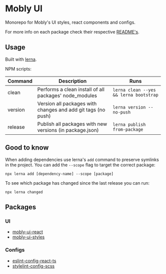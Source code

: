 # Mobly UI

Monorepo for Mobly's UI styles, react components and configs.

For more info on each package check their respective [README's](#Packages).

## Usage

Built with [lerna](https://github.com/lerna/lerna).

NPM scripts:

| Command          | Description                                                  | Runs
| ---------------- | ------------------------------------------------------------ | -----------
| clean            | Performs a clean install of all packages' node_modules       | `lerna clean --yes && lerna bootstrap`
| version          | Version all packages with changes and add git tags (no push) | `lerna version --no-push`
| release          | Publish all packages with new versions (in package.json)     | `lerna publish from-package`


## Good to know

When adding dependencies use lerna's `add` command to preserve symlinks in the project. You can add the `--scope` flag to target the correct package:

```shell
npx lerna add [dependency-name] --scope [package]
```

To see which package has changed since the last release you can run:

```shell
npx lerna changed
```

## Packages

### UI

* [mobly-ui-react](./packages/mobly-ui)
* [mobly-ui-styles](./packages/mobly-ui-styles)

### Configs

* [eslint-config-react-ts](./packages/eslint-config-react-ts)
* [stylelint-config-scss](./packages/stylelint-config-scss)